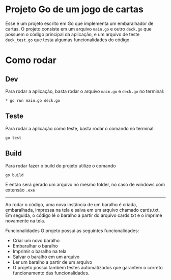 # Projeto Go de um jogo de cartas

Esse é um projeto escrito em Go que implementa um embaralhador de cartas. O projeto consiste em um arquivo `main.go` e outro `deck.go` que possuem o código principal da aplicação, e um arquivo de teste `deck_test.go` que testa algumas funcionalidades do código.

# Como rodar

## Dev

Para rodar a aplicação, basta rodar o arquivo `main.go` e `deck.go` no terminal:

```
* go run main.go deck.go
```

## Teste

Para rodar a aplicação como teste, basta rodar o comando no terminal:

```
go test
```

## Build

Para rodar fazer o build do projeto utilize o comando

```
go build
```

E então será gerado um arquivo no mesmo folder, no caso de windows com extensão `.exe`

---

Ao rodar o código, uma nova instância de um baralho é criada, embaralhada, impressa na tela e salva em um arquivo chamado cards.txt. Em seguida, o código lê o baralho a partir do arquivo cards.txt e o imprime novamente na tela.

Funcionalidades
O projeto possui as seguintes funcionalidades:

- Criar um novo baralho
- Embaralhar o baralho
- Imprimir o baralho na tela
- Salvar o baralho em um arquivo
- Ler um baralho a partir de um arquivo
- O projeto possui também testes automatizados que garantem o correto funcionamento das funcionalidades.
